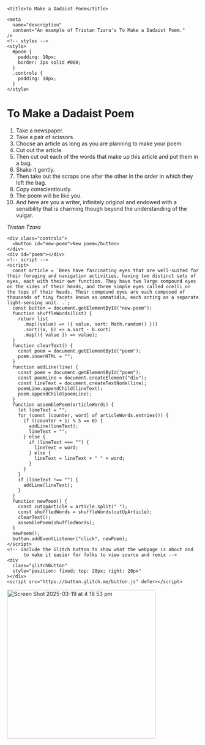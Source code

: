 <!DOCTYPE html>
<html lang="en">
  <head>
    <meta charset="utf-8" />
    <meta http-equiv="X-UA-Compatible" content="IE=edge" />
    <meta name="viewport" content="width=device-width, initial-scale=1" />

    <title>To Make a Dadaist Poem</title>

    <meta
      name="description"
      content="An example of Tristan Tzara's To Make a Dadaist Poem."
    />
    <!-- styles -->
    <style>
      #poem {
        padding: 10px;
        border: 3px solid #000;
      }
      .controls {
        padding: 10px;
      }
    </style>
  </head>
  <body>
    <h1>To Make a Dadaist Poem</h1>
    <ol>
      <li>Take a newspaper.</li>
      <li>Take a pair of scissors.</li>
      <li>Choose an article as long as you are planning to make your poem.</li>
      <li>Cut out the article.</li>
      <li>
        Then cut out each of the words that make up this article and put them in
        a bag.
      </li>
      <li>Shake it gently.</li>
      <li>
        Then take out the scraps one after the other in the order in which they
        left the bag.
      </li>
      <li>Copy conscientiously.</li>
      <li>The poem will be like you.</li>
      <li>
        And here are you a writer, infinitely original and endowed with a
        sensibility that is charming though beyond the understanding of the
        vulgar.
      </li>
    </ol>
    <cite>Tristan Tzara</cite>

    <div class="controls">
      <button id="new-poem">New poem</button>
    </div>
    <div id="poem"></div>
    <!-- script -->
    <script>
      const article = `Bees have fascinating eyes that are well-suited for their foraging and navigation activities, having two distinct sets of eyes, each with their own function. They have two large compound eyes on the sides of their heads, and three simple eyes called ocelli on the tops of their heads. Their compound eyes are each composed of thousands of tiny facets known as ommatidia, each acting as a separate light-sensing unit. .`;
      const button = document.getElementById("new-poem");
      function shuffleWords(list) {
        return list
          .map((value) => ({ value, sort: Math.random() }))
          .sort((a, b) => a.sort - b.sort)
          .map(({ value }) => value);
      }
      function clearText() {
        const poem = document.getElementById("poem");
        poem.innerHTML = "";
      }
      function addLine(line) {
        const poem = document.getElementById("poem");
        const poemLine = document.createElement("div");
        const lineText = document.createTextNode(line);
        poemLine.appendChild(lineText);
        poem.appendChild(poemLine);
      }
      function assemblePoem(articleWords) {
        let lineText = "";
        for (const [counter, word] of articleWords.entries()) {
          if ((counter + 1) % 5 == 0) {
            addLine(lineText);
            lineText = "";
          } else {
            if (lineText === "") {
              lineText = word;
            } else {
              lineText = lineText + " " + word;
            }
          }
        }
        if (lineText !== "") {
          addLine(lineText);
        }
      }
      function newPoem() {
        const cutUpArticle = article.split(" ");
        const shuffledWords = shuffleWords(cutUpArticle);
        clearText();
        assemblePoem(shuffledWords);
      }
      newPoem();
      button.addEventListener("click", newPoem);
    </script>
    <!-- include the Glitch button to show what the webpage is about and
          to make it easier for folks to view source and remix -->
    <div
      class="glitchButton"
      style="position: fixed; top: 20px; right: 20px"
    ></div>
    <script src="https://button.glitch.me/button.js" defer></script>
  </body>
</html>

<img width="388" alt="Screen Shot 2025-03-19 at 4 18 53 pm" src="https://github.com/user-attachments/assets/4badadb5-1186-4022-934b-7aedb9dc2b73" />
